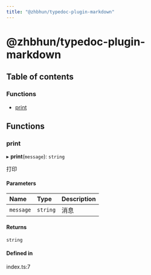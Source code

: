 ```yaml
---
title: "@zhbhun/typedoc-plugin-markdown"
---
```


# @zhbhun/typedoc-plugin-markdown

## Table of contents

### Functions

- [print](modules.md#print)

## Functions

### print

▸ **print**(`message`): `string`

打印

#### Parameters

| Name | Type | Description |
| :------ | :------ | :------ |
| `message` | `string` | 消息 |

#### Returns

`string`

#### Defined in

index.ts:7
